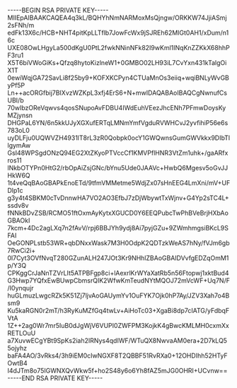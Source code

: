-----BEGIN RSA PRIVATE KEY-----
MIIEpAIBAAKCAQEA4q3kL/BQHYhNmNARMoxMsQjngw/ORKKW74JjiASmj2sFNh/m
edFk13X6c/HCB+NHT4pitKpLLTflb7JowFcWx9jSJREh62MIGt0AH1/xDum/n16c
UXE08OwLHgyLa500dKgU0PtL2fwkNNinNFk82I9wKml1INqKnZZKkX68hhPF3ru1
X5T6biVWoGiKs+Qfzq8hytoKizlneW1+0GMBO02LH93iL7CvYxn431kTalgOiX1T
0ewiWqjGA72SavLi8f25by9+KOFXKCPyn4CTUaMnOs3eiiq+wqiBNLyWvGByPf5P
Ln++acORGfbij7BIXvzWZKpL3xfj4ErS6+N+mwIDAQABAoIBAQCgNwnufCsUBI/b
70wIbzOReVqwvs4qosSNupoAvFDBU4IWdEuhVEezJhcENh7PFmwDoysKyMZjynsn
DHGPaL6YN/6n5kkUJyXGXufERTqLMNmYmfVgduRVWHCvJ2yvfihiP56e6s783oL0
uyDLFju0UQWVZH4931lT8rL3zR0Qobpk0ocY1GWQwnsGumGWVkkx9DIbTllgymAw
GsI48WPSgdONzQ94EG2XtZKyoPTVccCf1KMVPflHNR3VtZm1uhk+/gaARfxros11
lNkbOTYPn0HtG2/rbOpAiZsjGNc/bYnu5Ude0JAAVc+HwbQ6Mgesv5oGvJJHkW6Q
1t4veQqBAoGBAPkEnoETd/9tfmVMMetme5WdjZx07sHnEEG4LmXni/mV+UFDlp1c
g3y4t4SBKM0cTvDnnwHA7VO2AO3EfbJ7zDjWbywtTxWjnv+G4Yp2sTC4L+ssdv8v
fNNkBDvZSB/RCMO51ftOxmAyKytxXGUCD0Y6EEQPubcTwPhBVeBrjHXbAoGBAOkI
7kcm+4Dc2agLXq7n2fAvV/rpj6BBJYh9ydj8Ai7pyjGZu+9ZWmhmgsiBKcL9SFAI
OeGONPLstb53WR+qbDNxxWask7M3H0OdpK2QDTzkWeAS7hNy/fVJm6gb7RwCi2i+
0l7Cyt3OVfNvqT280GZunALH247JOt3Kr9NHhlZBAoGBAIDVvfgEDZqOmM1p/Y3Q
CPKggCrJaNnTZVrLIt5ATPBFgp8ci+lAexrlKrWYaXatRb5n56Ftopwj1xktBud4
G3Hwp7YQfxEwBUwpCbmsrQIK2WfwKmTeudNYtMQOJ72mVcWF+Uq7N/F/I0ynqujr
huGLmuzLwgcRZk5K51Zj7ljvAoGAUymYv1OuFYK7Ojk0hP7Ay/JZV3Xah7o4Bsm9
Ku5kaRGN0r2mT/h3RyKuMZfGq4twLv+AiHoTc03+XgaBi8dp7cIATG/yFdbqFVtA
1Z++2ag0Wr7mr5IuB0dJgWjV6VUPI0ZWFPM3KojkK4gBwcKMLMH0cxmXxRETLOuU
a7XuvwECgYBt9SpKs2iah2IRNys4qdIWF/WTuQX8NwvaAM0era+2D7kLQ55ojyhz
baFA4AO/3vRks4/3h9iEM0cIwNGXF8T2QBBF51RvRXa0+12OHDIhh52HTyFOwtB4
I4dJTm8o75IGWNXQvWkw5f+ho2S48y6o6Yh8fAZ5mJG0OHRI+UCvnw==
-----END RSA PRIVATE KEY-----
